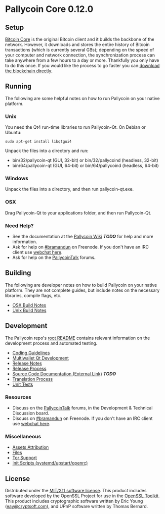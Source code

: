 Pallycoin Core 0.12.0
=====================

Setup
---------------------
[Bitcoin Core](http://bitcoin.org/en/download) is the original Bitcoin client and it builds the backbone of the network. However, it downloads and stores the entire history of Bitcoin transactions (which is currently several GBs); depending on the speed of your computer and network connection, the synchronization process can take anywhere from a few hours to a day or more. Thankfully you only have to do this once. If you would like the process to go faster you can [download the blockchain directly](bootstrap.md).

Running
---------------------
The following are some helpful notes on how to run Pallycoin on your native platform.

### Unix

You need the Qt4 run-time libraries to run Pallycoin-Qt. On Debian or Ubuntu:

	sudo apt-get install libqtgui4

Unpack the files into a directory and run:

- bin/32/pallycoin-qt (GUI, 32-bit) or bin/32/pallycoind (headless, 32-bit)
- bin/64/pallycoin-qt (GUI, 64-bit) or bin/64/pallycoind (headless, 64-bit)



### Windows

Unpack the files into a directory, and then run pallycoin-qt.exe.

### OSX

Drag Pallycoin-Qt to your applications folder, and then run Pallycoin-Qt.

### Need Help?

* See the documentation at the [Pallycoin Wiki](https://en.bitcoin.it/wiki/Main_Page) ***TODO***
for help and more information.
* Ask for help on [#bramandun](http://webchat.freenode.net?channels=bramandun) on Freenode. If you don't have an IRC client use [webchat here](http://webchat.freenode.net?channels=bramandun).
* Ask for help on the [PallycoinTalk](https://pallycointalk.org/) forums.

Building
---------------------
The following are developer notes on how to build Pallycoin on your native platform. They are not complete guides, but include notes on the necessary libraries, compile flags, etc.

- [OSX Build Notes](build-osx.md)
- [Unix Build Notes](build-unix.md)

Development
---------------------
The Pallycoin repo's [root README](https://github.com/bramandun/pallycoin/blob/master/README.md) contains relevant information on the development process and automated testing.

- [Coding Guidelines](coding.md)
- [Multiwallet Qt Development](multiwallet-qt.md)
- [Release Notes](release-notes.md)
- [Release Process](release-process.md)
- [Source Code Documentation (External Link)](https://dev.visucore.com/bitcoin/doxygen/) ***TODO***
- [Translation Process](translation_process.md)
- [Unit Tests](unit-tests.md)

### Resources
* Discuss on the [PallycoinTalk](https://pallycointalk.org/) forums, in the Development & Technical Discussion board.
* Discuss on [#bramandun](http://webchat.freenode.net/?channels=bramandun) on Freenode. If you don't have an IRC client use [webchat here](http://webchat.freenode.net/?channels=bramandun).

### Miscellaneous
- [Assets Attribution](assets-attribution.md)
- [Files](files.md)
- [Tor Support](tor.md)
- [Init Scripts (systemd/upstart/openrc)](init.md)

License
---------------------
Distributed under the [MIT/X11 software license](http://www.opensource.org/licenses/mit-license.php).
This product includes software developed by the OpenSSL Project for use in the [OpenSSL Toolkit](https://www.openssl.org/). This product includes
cryptographic software written by Eric Young ([eay@cryptsoft.com](mailto:eay@cryptsoft.com)), and UPnP software written by Thomas Bernard.
